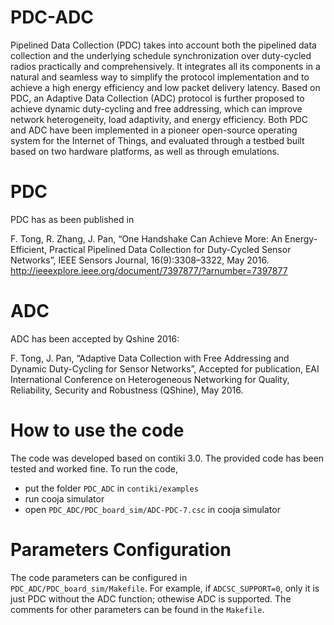 # PDC-ADC
Pipelined Data Collection (PDC) takes into account both the pipelined data collection and the underlying schedule synchronization over duty-cycled radios practically and comprehensively. It integrates all its components in a natural and seamless way to simplify the protocol implementation and to achieve a high energy efficiency and low packet delivery latency. Based on PDC, an Adaptive Data Collection (ADC) protocol is further proposed to achieve dynamic duty-cycling and free addressing, which can improve network heterogeneity, load adaptivity, and energy efficiency. Both PDC and ADC have been implemented in a pioneer open-source operating system for the Internet of Things, and evaluated through a testbed built based on two hardware platforms, as well as through emulations.

# PDC 
PDC has as been published in 

F. Tong, R. Zhang, J. Pan, “One Handshake Can Achieve More: An Energy-Efficient, Practical Pipelined Data Collection for Duty-Cycled Sensor Networks”, IEEE Sensors Journal, 16(9):3308–3322, May 2016.
http://ieeexplore.ieee.org/document/7397877/?arnumber=7397877

# ADC
ADC has been accepted by Qshine 2016:

F. Tong, J. Pan, “Adaptive Data Collection with Free Addressing and Dynamic Duty-Cycling for Sensor Networks”, Accepted for publication, EAI International Conference on Heterogeneous Networking for Quality, Reliability, Security and Robustness (QShine), May 2016.

# How to use the code
The code was developed based on contiki 3.0. The provided code has been tested and worked fine. To run the code, 
* put the folder `PDC_ADC` in `contiki/examples`
* run cooja simulator
* open `PDC_ADC/PDC_board_sim/ADC-PDC-7.csc` in cooja simulator

# Parameters Configuration
The code parameters can be configured in `PDC_ADC/PDC_board_sim/Makefile`. For example, if `ADCSC_SUPPORT=0`, only it is just PDC without the ADC function; othewise ADC is supported. The comments for other parameters can be found in the `Makefile`.
